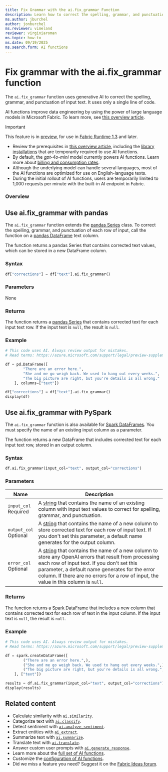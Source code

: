 ```yaml
---
title: Fix Grammar with the ai.fix_grammar Function
description: Learn how to correct the spelling, grammar, and punctuation of input text by using the ai.fix_grammar function.
ms.author: jburchel
author: jonburchel
ms.reviewer: vimeland
reviewer: virginiaroman
ms.topic: how-to
ms.date: 09/19/2025
ms.search.form: AI functions
---
```


# Fix grammar with the ai.fix_grammar function

The `ai.fix_grammar` function uses generative AI to correct the spelling, grammar, and punctuation of input text. It uses only a single line of code.

AI functions improve data engineering by using the power of large language models in Microsoft Fabric. To learn more, see [this overview article](./overview.md).

> [!IMPORTANT]
> This feature is in [preview](../../get-started/preview.md), for use in [Fabric Runtime 1.3](../../data-engineering/runtime-1-3.md) and later.
>
> - Review the prerequisites in [this overview article](./overview.md), including the [library installations](./overview.md#getting-started-with-ai-functions) that are temporarily required to use AI functions.
> - By default, the *gpt-4o-mini* model currently powers AI functions. Learn more about [billing and consumption rates](../ai-services/ai-services-overview.md).
> - Although the underlying model can handle several languages, most of the AI functions are optimized for use on English-language texts.
> - During the initial rollout of AI functions, users are temporarily limited to 1,000 requests per minute with the built-in AI endpoint in Fabric.

### Overview

## Use ai.fix_grammar with pandas

The `ai.fix_grammar` function extends the [pandas Series](https://pandas.pydata.org/docs/reference/api/pandas.Series.html) class. To correct the spelling, grammar, and punctuation of each row of input, call the function on a [pandas DataFrame](https://pandas.pydata.org/docs/reference/api/pandas.DataFrame.html) text column.

The function returns a pandas Series that contains corrected text values, which can be stored in a new DataFrame column.

### Syntax

```python
df["corrections"] = df["text"].ai.fix_grammar()
```

### Parameters

None

### Returns

The function returns a [pandas Series](https://pandas.pydata.org/docs/reference/api/pandas.Series.html) that contains corrected text for each input text row. If the input text is `null`, the result is `null`.

### Example

```python
# This code uses AI. Always review output for mistakes. 
# Read terms: https://azure.microsoft.com/support/legal/preview-supplemental-terms/.

df = pd.DataFrame([
        "There are an error here.",
        "She and me go weigh back. We used to hang out every weeks.",
        "The big picture are right, but you're details is all wrong."
    ], columns=["text"])

df["corrections"] = df["text"].ai.fix_grammar()
display(df)
```

## Use ai.fix_grammar with PySpark

The `ai.fix_grammar` function is also available for [Spark DataFrames](https://spark.apache.org/docs/latest/api/python/reference/pyspark.sql/dataframe.html). You must specify the name of an existing input column as a parameter.

The function returns a new DataFrame that includes corrected text for each input text row, stored in an output column.

### Syntax

```python
df.ai.fix_grammar(input_col="text", output_col="corrections")
```

### Parameters

| Name | Description |
|---|---|
| `input_col` <br> Required | A [string](https://spark.apache.org/docs/latest/api/python/reference/pyspark.sql/api/pyspark.sql.types.StringType.html) that contains the name of an existing column with input text values to correct for spelling, grammar, and punctuation. |
| `output_col` <br> Optional | A [string](https://spark.apache.org/docs/latest/api/python/reference/pyspark.sql/api/pyspark.sql.types.StringType.html) that contains the name of a new column to store corrected text for each row of input text. If you don't set this parameter, a default name generates for the output column. |
| `error_col` <br> Optional | A [string](https://spark.apache.org/docs/latest/api/python/reference/pyspark.sql/api/pyspark.sql.types.StringType.html) that contains the name of a new column to store any OpenAI errors that result from processing each row of input text. If you don't set this parameter, a default name generates for the error column. If there are no errors for a row of input, the value in this column is `null`. |

### Returns

The function returns a [Spark DataFrame](https://spark.apache.org/docs/latest/api/python/reference/pyspark.sql/dataframe.html) that includes a new column that contains corrected text for each row of text in the input column. If the input text is `null`, the result is `null`.

### Example

```python
# This code uses AI. Always review output for mistakes. 
# Read terms: https://azure.microsoft.com/support/legal/preview-supplemental-terms/.

df = spark.createDataFrame([
        ("There are an error here.",),
        ("She and me go weigh back. We used to hang out every weeks.",),
        ("The big picture are right, but you're details is all wrong.",)
    ], ["text"])

results = df.ai.fix_grammar(input_col="text", output_col="corrections")
display(results)
```

## Related content

- Calculate similarity with [`ai.similarity`](./similarity.md).
- Categorize text with [`ai.classify`](./classify.md).
- Detect sentiment with [`ai.analyze_sentiment`](./analyze-sentiment.md).
- Extract entities with [`ai_extract`](./extract.md).
- Summarize text with [`ai.summarize`](./summarize.md).
- Translate text with [`ai.translate`](./translate.md).
- Answer custom user prompts with [`ai.generate_response`](./generate-response.md).
- Learn more about the [full set of AI functions](./overview.md).
- Customize the [configuration of AI functions](./configuration.md).
- Did we miss a feature you need? Suggest it on the [Fabric Ideas forum](https://ideas.fabric.microsoft.com/).
